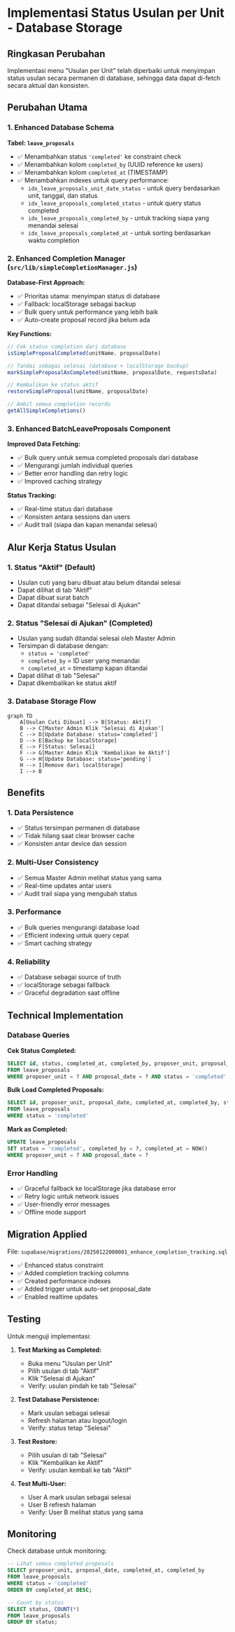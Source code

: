 # Implementasi Status Usulan per Unit - Database Storage

## Ringkasan Perubahan

Implementasi menu "Usulan per Unit" telah diperbaiki untuk menyimpan status usulan secara permanen di database, sehingga data dapat di-fetch secara aktual dan konsisten.

## Perubahan Utama

### 1. Enhanced Database Schema

**Tabel: `leave_proposals`**
- ✅ Menambahkan status `'completed'` ke constraint check
- ✅ Menambahkan kolom `completed_by` (UUID reference ke users)
- ✅ Menambahkan kolom `completed_at` (TIMESTAMP)
- ✅ Menambahkan indexes untuk query performance:
  - `idx_leave_proposals_unit_date_status` - untuk query berdasarkan unit, tanggal, dan status
  - `idx_leave_proposals_completed_status` - untuk query status completed
  - `idx_leave_proposals_completed_by` - untuk tracking siapa yang menandai selesai
  - `idx_leave_proposals_completed_at` - untuk sorting berdasarkan waktu completion

### 2. Enhanced Completion Manager (`src/lib/simpleCompletionManager.js`)

**Database-First Approach:**
- ✅ Prioritas utama: menyimpan status di database
- ✅ Fallback: localStorage sebagai backup
- ✅ Bulk query untuk performance yang lebih baik
- ✅ Auto-create proposal record jika belum ada

**Key Functions:**
```javascript
// Cek status completion dari database
isSimpleProposalCompleted(unitName, proposalDate)

// Tandai sebagai selesai (database + localStorage backup)
markSimpleProposalAsCompleted(unitName, proposalDate, requestsData)

// Kembalikan ke status aktif
restoreSimpleProposal(unitName, proposalDate)

// Ambil semua completion records
getAllSimpleCompletions()
```

### 3. Enhanced BatchLeaveProposals Component

**Improved Data Fetching:**
- ✅ Bulk query untuk semua completed proposals dari database
- ✅ Mengurangi jumlah individual queries
- ✅ Better error handling dan retry logic
- ✅ Improved caching strategy

**Status Tracking:**
- ✅ Real-time status dari database
- ✅ Konsisten antara sessions dan users
- ✅ Audit trail (siapa dan kapan menandai selesai)

## Alur Kerja Status Usulan

### 1. Status "Aktif" (Default)
- Usulan cuti yang baru dibuat atau belum ditandai selesai
- Dapat dilihat di tab "Aktif" 
- Dapat dibuat surat batch
- Dapat ditandai sebagai "Selesai di Ajukan"

### 2. Status "Selesai di Ajukan" (Completed)
- Usulan yang sudah ditandai selesai oleh Master Admin
- Tersimpan di database dengan:
  - `status = 'completed'`
  - `completed_by` = ID user yang menandai
  - `completed_at` = timestamp kapan ditandai
- Dapat dilihat di tab "Selesai"
- Dapat dikembalikan ke status aktif

### 3. Database Storage Flow

```mermaid
graph TD
    A[Usulan Cuti Dibuat] --> B[Status: Aktif]
    B --> C[Master Admin Klik 'Selesai di Ajukan']
    C --> D[Update Database: status='completed']
    D --> E[Backup ke localStorage]
    E --> F[Status: Selesai]
    F --> G[Master Admin Klik 'Kembalikan ke Aktif']
    G --> H[Update Database: status='pending']
    H --> I[Remove dari localStorage]
    I --> B
```

## Benefits

### 1. Data Persistence
- ✅ Status tersimpan permanen di database
- ✅ Tidak hilang saat clear browser cache
- ✅ Konsisten antar device dan session

### 2. Multi-User Consistency
- ✅ Semua Master Admin melihat status yang sama
- ✅ Real-time updates antar users
- ✅ Audit trail siapa yang mengubah status

### 3. Performance
- ✅ Bulk queries mengurangi database load
- ✅ Efficient indexing untuk query cepat
- ✅ Smart caching strategy

### 4. Reliability
- ✅ Database sebagai source of truth
- ✅ localStorage sebagai fallback
- ✅ Graceful degradation saat offline

## Technical Implementation

### Database Queries

**Cek Status Completed:**
```sql
SELECT id, status, completed_at, completed_by, proposer_unit, proposal_date
FROM leave_proposals 
WHERE proposer_unit = ? AND proposal_date = ? AND status = 'completed'
```

**Bulk Load Completed Proposals:**
```sql
SELECT id, proposer_unit, proposal_date, completed_at, completed_by, status
FROM leave_proposals 
WHERE status = 'completed'
```

**Mark as Completed:**
```sql
UPDATE leave_proposals 
SET status = 'completed', completed_by = ?, completed_at = NOW()
WHERE proposer_unit = ? AND proposal_date = ?
```

### Error Handling
- ✅ Graceful fallback ke localStorage jika database error
- ✅ Retry logic untuk network issues
- ✅ User-friendly error messages
- ✅ Offline mode support

## Migration Applied

File: `supabase/migrations/20250122000001_enhance_completion_tracking.sql`

- ✅ Enhanced status constraint
- ✅ Added completion tracking columns
- ✅ Created performance indexes
- ✅ Added trigger untuk auto-set proposal_date
- ✅ Enabled realtime updates

## Testing

Untuk menguji implementasi:

1. **Test Marking as Completed:**
   - Buka menu "Usulan per Unit"
   - Pilih usulan di tab "Aktif"
   - Klik "Selesai di Ajukan"
   - Verify: usulan pindah ke tab "Selesai"

2. **Test Database Persistence:**
   - Mark usulan sebagai selesai
   - Refresh halaman atau logout/login
   - Verify: status tetap "Selesai"

3. **Test Restore:**
   - Pilih usulan di tab "Selesai"
   - Klik "Kembalikan ke Aktif"
   - Verify: usulan kembali ke tab "Aktif"

4. **Test Multi-User:**
   - User A mark usulan sebagai selesai
   - User B refresh halaman
   - Verify: User B melihat status yang sama

## Monitoring

Check database untuk monitoring:

```sql
-- Lihat semua completed proposals
SELECT proposer_unit, proposal_date, completed_at, completed_by 
FROM leave_proposals 
WHERE status = 'completed' 
ORDER BY completed_at DESC;

-- Count by status
SELECT status, COUNT(*) 
FROM leave_proposals 
GROUP BY status;
```